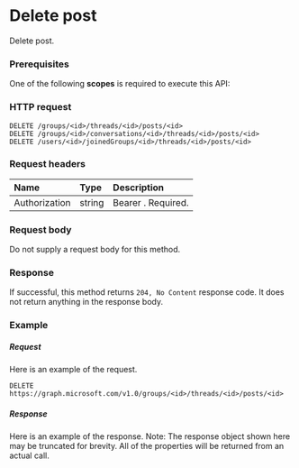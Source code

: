 # Delete post

Delete post.
### Prerequisites
One of the following **scopes** is required to execute this API: 
### HTTP request
<!-- { "blockType": "ignored" } -->
```http
DELETE /groups/<id>/threads/<id>/posts/<id>
DELETE /groups/<id>/conversations/<id>/threads/<id>/posts/<id>
DELETE /users/<id>/joinedGroups/<id>/threads/<id>/posts/<id>

```
### Request headers
| Name       | Type | Description|
|:---------------|:--------|:----------|
| Authorization  | string  | Bearer <token>. Required. |

### Request body
Do not supply a request body for this method.


### Response
If successful, this method returns `204, No Content` response code. It does not return anything in the response body.

### Example
##### Request
Here is an example of the request.
<!-- {
  "blockType": "request",
  "name": "delete_post"
}-->
```http
DELETE https://graph.microsoft.com/v1.0/groups/<id>/threads/<id>/posts/<id>
```
##### Response
Here is an example of the response. Note: The response object shown here may be truncated for brevity. All of the properties will be returned from an actual call.
<!-- {
  "blockType": "response",
  "truncated": true
} -->
```http
```

<!-- uuid: 8fcb5dbc-d5aa-4681-8e31-b001d5168d79
2015-10-25 14:57:30 UTC -->
<!-- {
  "type": "#page.annotation",
  "description": "Delete post",
  "keywords": "",
  "section": "documentation",
  "tocPath": ""
}-->